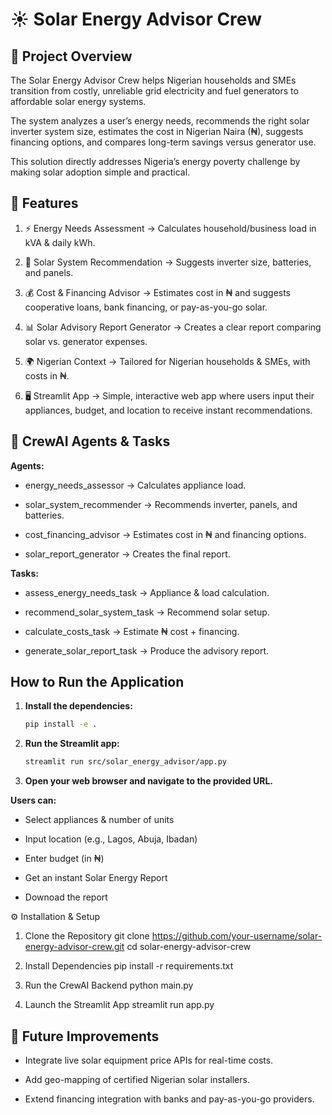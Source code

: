 # ☀️ Solar Energy Advisor Crew
## 📌 Project Overview

The Solar Energy Advisor Crew helps Nigerian households and SMEs transition from costly, unreliable grid electricity and fuel generators to affordable solar energy systems.

The system analyzes a user’s energy needs, recommends the right solar inverter system size, estimates the cost in Nigerian Naira (₦), suggests financing options, and compares long-term savings versus generator use.

This solution directly addresses Nigeria’s energy poverty challenge by making solar adoption simple and practical.

## 🚀 Features

1. ⚡ Energy Needs Assessment → Calculates household/business load in kVA & daily kWh.

2. 🔋 Solar System Recommendation → Suggests inverter size, batteries, and panels.

3. 💰 Cost & Financing Advisor → Estimates cost in ₦ and suggests cooperative loans, bank financing, or pay-as-you-go solar.

4. 📊 Solar Advisory Report Generator → Creates a clear report comparing solar vs. generator expenses.

5. 🌍 Nigerian Context → Tailored for Nigerian households & SMEs, with costs in ₦.

6. 🖥️ Streamlit App → Simple, interactive web app where users input their appliances, budget, and location to receive instant recommendations.

## 🧩 CrewAI Agents & Tasks

**Agents:**

- energy_needs_assessor → Calculates appliance load.

- solar_system_recommender → Recommends inverter, panels, and batteries.

- cost_financing_advisor → Estimates cost in ₦ and financing options.

- solar_report_generator → Creates the final report.

**Tasks:**

- assess_energy_needs_task → Appliance & load calculation.

- recommend_solar_system_task → Recommend solar setup.

- calculate_costs_task → Estimate ₦ cost + financing.

- generate_solar_report_task → Produce the advisory report.

## How to Run the Application

1.  **Install the dependencies:**

    ```bash
    pip install -e .
    ```

2.  **Run the Streamlit app:**

    ```bash
    streamlit run src/solar_energy_advisor/app.py
    ```

3.  **Open your web browser and navigate to the provided URL.**

**Users can:**

- Select appliances & number of units

- Input location (e.g., Lagos, Abuja, Ibadan)

- Enter budget (in ₦)

- Get an instant Solar Energy Report
- Downoad the report

⚙️ Installation & Setup
1. Clone the Repository
git clone https://github.com/your-username/solar-energy-advisor-crew.git
cd solar-energy-advisor-crew

2. Install Dependencies
pip install -r requirements.txt

3. Run the CrewAI Backend
python main.py

4. Launch the Streamlit App
streamlit run app.py

## 📌 Future Improvements

- Integrate live solar equipment price APIs for real-time costs.

- Add geo-mapping of certified Nigerian solar installers.

- Extend financing integration with banks and pay-as-you-go providers.